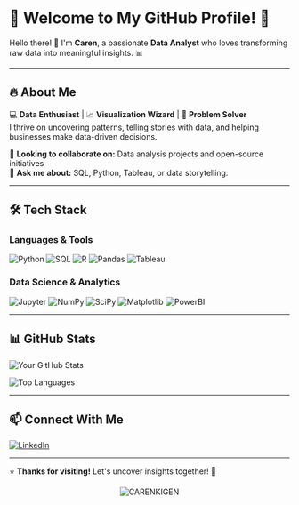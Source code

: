 # 🌟 Welcome to My GitHub Profile! 🌟  

Hello there! 👋 I'm **Caren**, a passionate **Data Analyst** who loves transforming raw data into meaningful insights. 📊  

---

## 🔥 **About Me**  
💻 **Data Enthusiast** | 📈 **Visualization Wizard** | 🧠 **Problem Solver**  
I thrive on uncovering patterns, telling stories with data, and helping businesses make data-driven decisions.  

  
👯 **Looking to collaborate on:** Data analysis projects and open-source initiatives  
💬 **Ask me about:** SQL, Python, Tableau, or data storytelling.  


---

## 🛠 **Tech Stack**  

### **Languages & Tools**  
![Python](https://img.shields.io/badge/Python-3776AB?style=for-the-badge&logo=python&logoColor=white)
![SQL](https://img.shields.io/badge/SQL-4479A1?style=for-the-badge&logo=postgresql&logoColor=white)
![R](https://img.shields.io/badge/R-276DC3?style=for-the-badge&logo=r&logoColor=white)
![Pandas](https://img.shields.io/badge/Pandas-150458?style=for-the-badge&logo=pandas&logoColor=white)
![Tableau](https://img.shields.io/badge/Tableau-E97627?style=for-the-badge&logo=tableau&logoColor=white)

### **Data Science & Analytics**  
![Jupyter](https://img.shields.io/badge/Jupyter-F37626?style=for-the-badge&logo=jupyter&logoColor=white)
![NumPy](https://img.shields.io/badge/NumPy-013243?style=for-the-badge&logo=numpy&logoColor=white)
![SciPy](https://img.shields.io/badge/SciPy-8CAAE6?style=for-the-badge&logo=scipy&logoColor=white)
![Matplotlib](https://img.shields.io/badge/Matplotlib-11557C?style=for-the-badge)
![PowerBI](https://img.shields.io/badge/PowerBI-F2C811?style=for-the-badge&logo=powerbi&logoColor=black)

---

## 📊 **GitHub Stats**  

![Your GitHub Stats](https://github-readme-stats.vercel.app/api?username=CARENKIGEN&show_icons=true&theme=radical&hide_border=true)  

![Top Languages](https://github-readme-stats.vercel.app/api/top-langs/?username=CARENKIGEN&layout=compact&theme=radical&hide_border=true)  

---



## 📫 **Connect With Me**  

[![LinkedIn](https://img.shields.io/badge/LinkedIn-0077B5?style=for-the-badge&logo=linkedin&logoColor=white)](https://www.linkedin.com/in/caren-chepkoech-474924266/)

---

⭐ **Thanks for visiting!** Let's uncover insights together! 🚀  

<p align="center"> 
  <img src="https://komarev.com/ghpvc/?username=CARENKIGEN&label=Profile%20views&color=0e75b6&style=flat" alt="CARENKIGEN" /> 
</p>  

  

  
